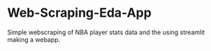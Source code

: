 # Web-Scraping-Eda-App
Simple webscraping of NBA player stats data and the using streamlit making a webapp.
